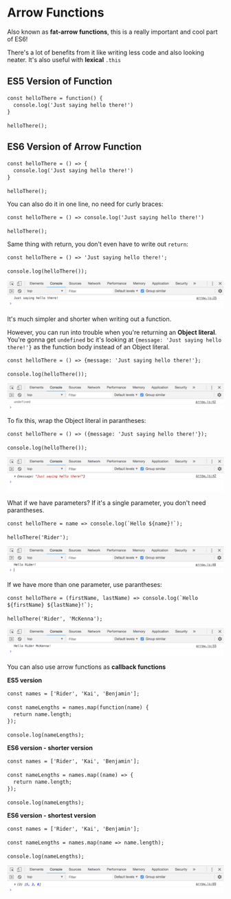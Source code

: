 # Arrow Functions

Also known as **fat-arrow functions**, this is a really important and cool part of ES6!

There's a lot of benefits from it like writing less code and also looking neater. It's also useful with **lexical** ```.this```

## ES5 Version of Function

```
const helloThere = function() {
  console.log('Just saying hello there!')
}

helloThere();
```

## ES6 Version of Arrow Function

```
const helloThere = () => {
  console.log('Just saying hello there!')
}

helloThere();
```

You can also do it in one line, no need for curly braces:

```
const helloThere = () => console.log('Just saying hello there!')

helloThere();
```

Same thing with return, you don't even have to write out ```return```:
```
const helloThere = () => 'Just saying hello there!';

console.log(helloThere());
```

<kbd>![alt text](img/sayhello.png "screenshot")</kbd>

It's much simpler and shorter when writing out a function.

However, you can run into trouble when you're returning an **Object literal**. You're gonna get ```undefined``` bc it's looking at ```{message: 'Just saying hello there!'}``` as the function body instead of an Object literal.

```
const helloThere = () => {message: 'Just saying hello there!'};

console.log(helloThere());
```

<kbd>![alt text](img/undefined.png "screenshot")</kbd>

To fix this, wrap the Object literal in parantheses:

```
const helloThere = () => ({message: 'Just saying hello there!'});

console.log(helloThere());
```

<kbd>![alt text](img/objliterals.png "screenshot")</kbd>

What if we have parameters? If it's a single parameter, you don't need parantheses.

```
const helloThere = name => console.log(`Hello ${name}!`);

helloThere('Rider');
```

<kbd>![alt text](img/withparams.png "screenshot")</kbd>

If we have more than one parameter, use parantheses:
```
const helloThere = (firstName, lastName) => console.log(`Hello ${firstName} ${lastName}!`);

helloThere('Rider', 'McKenna');
```

<kbd>![alt text](img/withmoreparams.png "screenshot")</kbd>

You can also use arrow functions as **callback functions**

**ES5 version**
```
const names = ['Rider', 'Kai', 'Benjamin'];

const nameLengths = names.map(function(name) {
  return name.length;
});

console.log(nameLengths);
```

**ES6 version - shorter version**
```
const names = ['Rider', 'Kai', 'Benjamin'];

const nameLengths = names.map((name) => {
  return name.length;
});

console.log(nameLengths);
```

**ES6 version - shortest version**
```
const names = ['Rider', 'Kai', 'Benjamin'];

const nameLengths = names.map(name => name.length);

console.log(nameLengths);
```

<kbd>![alt text](img/names.png "screenshot")</kbd>
